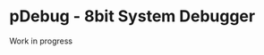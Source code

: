 <!--
 Copyright 2023 greg.coonrod.
 SPDX-License-Identifier: CC-BY-SA-4.0
-->

# pDebug - 8bit System Debugger

Work in progress
